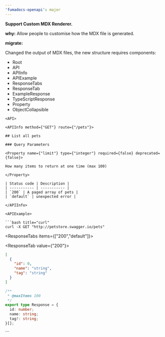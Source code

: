 ```yaml
---
'fumadocs-openapi': major
---
```


**Support Custom MDX Renderer.**

**why:** Allow people to customise how the MDX file is generated.

**migrate:**

Changed the output of MDX files, the new structure requires components:

- Root
- API
- APIInfo
- APIExample
- ResponseTabs
- ResponseTab
- ExampleResponse
- TypeScriptResponse
- Property
- ObjectCollapsible

```mdx
<API>

<APIInfo method={"GET"} route={"/pets"}>

## List all pets

### Query Parameters

<Property name={"limit"} type={"integer"} required={false} deprecated={false}>

How many items to return at one time (max 100)

</Property>

| Status code | Description |
| ----------- | ----------- |
| `200` | A paged array of pets |
| `default` | unexpected error |

</APIInfo>

<APIExample>

```bash title="curl"
curl -X GET "http://petstore.swagger.io/pets"
```

<ResponseTabs items={["200","default"]}>

<ResponseTab value={"200"}>

<ExampleResponse>

```json
[
  {
    "id": 0,
    "name": "string",
    "tag": "string"
  }
]
```

</ExampleResponse>

<TypeScriptResponse>

```ts
/**
 * @maxItems 100
 */
export type Response = {
  id: number;
  name: string;
  tag?: string;
}[];
```

</TypeScriptResponse>

</ResponseTab>

</ResponseTabs>

</APIExample>

</API>
```
